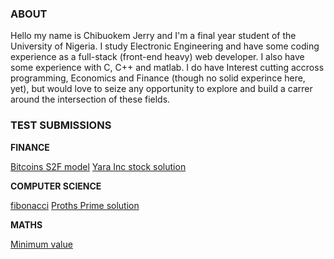 ### ABOUT
Hello my name is Chibuokem Jerry and I'm a final year student of the University of Nigeria. I study Electronic Engineering and have some coding experience as a full-stack (front-end heavy) web developer. I also have some experience with C, C++ and matlab. I do have Interest cutting accross programming, Economics and Finance (though no solid experince here, yet), but would love to seize any opportunity to explore and build a carrer around the intersection of these fields.

### TEST SUBMISSIONS

**FINANCE**<br />

<a href="https://github.com/jerrybuks/Test/edit/master/BITCOIN’S STOCK-FLOW-MODEL.pdf" target="_blank" rel="noopener noreferrer">Bitcoins S2F model</a>
<a href="https://github.com/jerrybuks/Test/edit/master/Finance-Calculation.pdf" target="_blank" rel="noopener noreferrer">Yara Inc stock solution</a>

**COMPUTER SCIENCE**<br /> 

<a href="https://github.com/jerrybuks/Test/edit/master/why-not-recurssion.pdf" target="_blank" rel="noopener noreferrer">fibonacci</a>
<a href="https://github.com/jerrybuks/Test/edit/master/ProthsPrime.cpp" target="_blank" rel="noopener noreferrer">Proths Prime solution</a>

**MATHS**<br /> 

<a href="https://github.com/jerrybuks/Test/edit/master/Maths-Calculation.pdf" target="_blank" rel="noopener noreferrer">Minimum value</a>

